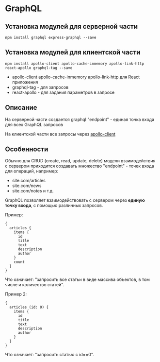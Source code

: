 # GraphQL

## Установка модулей для серверной части
```
npm install graphql express-graphql --save
```

## Установка модулей для клиентской части
```
npm install apollo-client apollo-cache-inmemory apollo-link-http react-apollo graphql-tag --save
```
* apollo-client apollo-cache-inmemory apollo-link-http для React приложения
* graphql-tag - для запросов
* react-apollo - для задания параметров в запросе

## Описание
На серверной части создается graphql "endpoint" - единая точка входа для всех GraphQL запросов

На клиентской части все запросы через [apollo-client](https://www.apollographql.com/docs/react/)

## Особенности
Обычно для CRUD (create, read, update, delete) модели взаимодействия с сервером приходится создавать множество "endpoint" - точек входа для операций, например:
* site.com/articles
* site.com/news
* site.com/notes
и т.д.

GraphQL позволяет взаимодействовать с сервером через **единую точку входа**, с помощью различных запросов.

Пример:
```
{
  articles {
    items {
      id
      title
      text
      description
      author
    }
    count
  }
}
```
Что означает: "запросить все статьи в виде массива объектов, в том числе и количество статей".

Пример 2:
```
{
  articles (id: 0) {
    items {
      id
      title
      text
      description
      author
    }
  }
}
```
Что означает: "запросить статью с id==0".